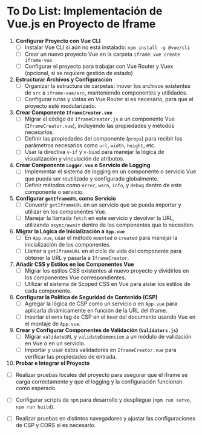 # To Do List: Implementación de Vue.js en Proyecto de Iframe

1. **Configurar Proyecto con Vue CLI**
   - [ ] Instalar Vue CLI si aún no está instalado: `npm install -g @vue/cli`
   - [ ] Crear un nuevo proyecto Vue en la carpeta `iframe`: `vue create iframe-vue`
   - [ ] Configurar el proyecto para trabajar con Vue Router y Vuex (opcional, si se requiere gestión de estado)

2. **Estructurar Archivos y Configuración**
   - [ ] Organizar la estructura de carpetas: mover los archivos existentes de `src` a `iframe-vue/src`, manteniendo componentes y utilidades.
   - [ ] Configurar rutas y vistas en Vue Router si es necesario, para que el proyecto esté modularizado.

3. **Crear Componente `IframeCreator.vue`**
   - [ ] Migrar el código de `IframeCreator.js` a un componente Vue (`IframeCreator.vue`), incluyendo las propiedades y métodos necesarios.
   - [ ] Definir las propiedades del componente (`props`) para recibir los parámetros necesarios como `url`, `width`, `height`, etc.
   - [ ] Usar la directiva `v-if` y `v-bind` para manejar la lógica de visualización y vinculación de atributos.

4. **Crear Componente `Logger.vue` o Servicio de Logging**
   - [ ] Implementar el sistema de logging en un componente o servicio Vue que pueda ser reutilizado y configurado globalmente.
   - [ ] Definir métodos como `error`, `warn`, `info`, y `debug` dentro de este componente o servicio.

5. **Configurar `getIframeURL` como Servicio**
   - [ ] Convertir `getIframeURL` en un servicio que se pueda importar y utilizar en los componentes Vue.
   - [ ] Manejar la llamada `fetch` en este servicio y devolver la URL, utilizando `async/await` dentro de los componentes que lo necesiten.

6. **Migrar la Lógica de Inicialización a `App.vue`**
   - [ ] En `App.vue`, usar el método `mounted` o `created` para manejar la inicialización de los componentes.
   - [ ] Llamar a `getIframeURL` en el ciclo de vida del componente para obtener la URL y pasarla a `IframeCreator`.

7. **Añadir CSS y Estilos en los Componentes Vue**
   - [ ] Migrar los estilos CSS existentes al nuevo proyecto y dividirlos en los componentes Vue correspondientes.
   - [ ] Utilizar el sistema de Scoped CSS en Vue para aislar los estilos de cada componente.

8. **Configurar la Política de Seguridad de Contenido (CSP)**
   - [ ] Agregar la lógica de CSP como un servicio o en `App.vue` para aplicarla dinámicamente en función de la URL del iframe.
   - [ ] Insertar el `meta` tag de CSP en el `head` del documento usando Vue en el montaje de `App.vue`.

9. **Crear y Configurar Componentes de Validación (`Validators.js`)**
   - [ ] Migrar `validateURL` y `validateDimension` a un módulo de validación en Vue o en un servicio.
   - [ ] Importar y usar estos validadores en `IframeCreator.vue` para verificar las propiedades de entrada.

10. **Probar e Integrar el Proyecto**
   - [ ] Realizar pruebas locales del proyecto para asegurar que el iframe se carga correctamente y que el logging y la configuración funcionan como esperado.
   - [ ] Configurar scripts de `npm` para desarrollo y despliegue (`npm run serve`, `npm run build`).
   - [ ] Realizar pruebas en distintos navegadores y ajustar las configuraciones de CSP y CORS si es necesario.


